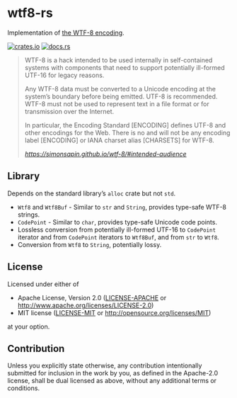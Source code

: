 # wtf8-rs

Implementation of [the WTF-8 encoding](https://simonsapin.github.io/wtf-8/).

[![crates.io](https://img.shields.io/crates/v/wtf8-rs.svg)](https://crates.io/crates/wtf8-rs) [![docs.rs](https://docs.rs/wtf8-rs/badge.svg)](https://docs.rs/wtf8-rs)

> WTF-8 is a hack intended to be used internally in self-contained systems with components that need to support potentially ill-formed UTF-16 for legacy reasons.
>
>Any WTF-8 data must be converted to a Unicode encoding at the system’s boundary before being emitted. UTF-8 is recommended. WTF-8 must not be used to represent text in a file format or for transmission over the Internet.
>
>In particular, the Encoding Standard [ENCODING] defines UTF-8 and other encodings for the Web. There is no and will not be any encoding label [ENCODING] or IANA charset alias [CHARSETS] for WTF-8.
>
> <cite>https://simonsapin.github.io/wtf-8/#intended-audience</cite>

## Library

Depends on the standard library’s `alloc` crate but not `std`.

* `Wtf8` and `Wtf8Buf` - Similar to `str` and `String`, provides type-safe WTF-8 strings.
* `CodePoint` - Similar to `char`, provides type-safe Unicode code points.
* Lossless conversion from potentially ill-formed UTF-16 to `CodePoint` iterator and from `CodePoint` iterators to `Wtf8Buf`, and from `str` to `Wtf8`.
* Conversion from `Wtf8` to `String`, potentially lossy.

## License

Licensed under either of

 * Apache License, Version 2.0
   ([LICENSE-APACHE](LICENSE-APACHE) or http://www.apache.org/licenses/LICENSE-2.0)
 * MIT license
   ([LICENSE-MIT](LICENSE-MIT) or http://opensource.org/licenses/MIT)

at your option.

## Contribution

Unless you explicitly state otherwise, any contribution intentionally submitted
for inclusion in the work by you, as defined in the Apache-2.0 license, shall be
dual licensed as above, without any additional terms or conditions.

